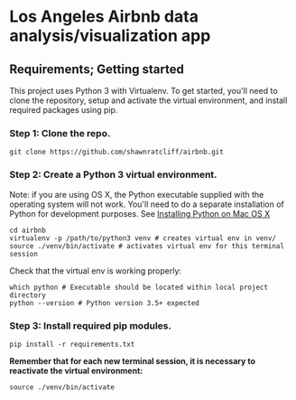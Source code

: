 # Los Angeles Airbnb data analysis/visualization app

## Requirements; Getting started

This project uses Python 3 with Virtualenv. To get started, you'll need to clone the repository, setup and activate the virtual environment, and install required packages using pip.

### Step 1: Clone the repo.

    git clone https://github.com/shawnratcliff/airbnb.git

### Step 2: Create a Python 3 virtual environment.

Note: if you are using OS X, the Python executable supplied with the operating system will not work. You'll need to do a separate installation of Python for development purposes. See [Installing Python on Mac OS X](http://docs.python-guide.org/en/latest/starting/install/osx/)

    cd airbnb
    virtualenv -p /path/to/python3 venv # creates virtual env in venv/ 
    source ./venv/bin/activate # activates virtual env for this terminal session

Check that the virtual env is working properly:

    which python # Executable should be located within local project directory
    python --version # Python version 3.5+ expected

### Step 3: Install required pip modules.

    pip install -r requirements.txt

**Remember that for each new terminal session, it is necessary to reactivate the virtual environment:**

    source ./venv/bin/activate 
    
